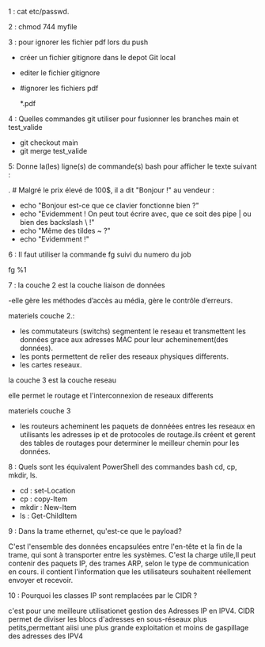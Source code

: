 1 : cat etc/passwd.

2 : chmod 744 myfile

3 : pour ignorer les fichier pdf lors du push

  * créer un fichier gitignore dans le depot Git local
  * editer le fichier gitignore 
  
  * #ignorer les fichiers pdf
    
    *.pdf 

4 : Quelles commandes git utiliser pour fusionner les branches main et test_valide

* git checkout main
* git merge test_valide

5:  Donne la(les) ligne(s) de commande(s) bash pour afficher le texte suivant :

. # Malgré le prix élevé de 100$, il a dit "Bonjour !" au vendeur :
- echo "Bonjour est-ce que ce clavier fonctionne bien ?"
- echo "Evidemment ! On peut tout écrire avec, que ce soit des pipe | ou bien des backslash \\ !"
- echo "Même des tildes ~ ?"
- echo "Evidemment !"

 6 : Il faut utiliser la commande fg suivi du numero du job
 
 fg %1

 7 : la couche 2 est la couche liaison de données
 
-elle gère les méthodes d’accès au média, gère le contrôle d’erreurs.

  materiels couche 2.:

  * les commutateurs (switchs) segmentent le reseau et transmettent les données grace aux adresses MAC pour leur acheminement(des données).
  * les ponts permettent de relier des reseaux physiques differents.
  * les cartes reseaux.

la couche 3 est la couche reseau

elle permet le routage et l'interconnexion de reseaux differents
  
 materiels couche 3

* les routeurs acheminent les paquets de donnéées entres les reseaux en utilisants les adresses ip et de protocoles de routage.ils créent et gerent des tables de routages pour determiner le meilleur chemin pour les données.

 8 : Quels sont les équivalent PowerShell des commandes bash cd, cp, mkdir, ls.

  * cd   :  set-Location 
  * cp   :  copy-Item
  * mkdir : New-Item
  * ls   : Get-ChildItem

9 : Dans la trame ethernet, qu'est-ce que le payload?

 C'est l'ensemble des données encapsulées entre l'en-tête et la fin de la trame, qui sont à transporter entre les systèmes.
 C'est la charge utile,Il peut contenir des paquets IP, des trames ARP, selon le type de communication en cours.
 il contient l'information que les utilisateurs souhaitent réellement envoyer et recevoir.
 
 
10 : Pourquoi les classes IP sont remplacées par le CIDR ?

c'est pour une  meilleure utilisationet gestion  des Adresses IP en IPV4.
CIDR permet de diviser les blocs d'adresses en sous-réseaux plus petits,permettant aiisi une plus grande exploitation et moins de gaspillage des adresses des IPV4

   

    

